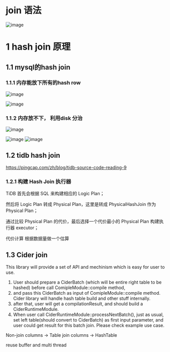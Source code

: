 # join 语法
![image](https://user-images.githubusercontent.com/42630862/179871229-b081f9ad-ca4d-448e-9154-8d34d64d759d.png)



# 1 hash join 原理
## 1.1 mysql的hash join
### 1.1.1 内存能放下所有的hash row

![image](https://user-images.githubusercontent.com/42630862/179874656-4c17047b-410f-4d0c-81a8-857553038565.png)

![image](https://user-images.githubusercontent.com/42630862/179874670-95ed6ddb-7bdb-4219-8059-e358f60bd618.png)

### 1.1.2 内存放不下， 利用disk 分治
![image](https://user-images.githubusercontent.com/42630862/179877191-e684d448-8fba-4e9e-9afc-20871cd5e499.png)

![image](https://user-images.githubusercontent.com/42630862/179877156-da4e9228-657b-41a8-9bc2-a2130f91fb3a.png)
![image](https://user-images.githubusercontent.com/42630862/179877165-cc0013cb-5a7c-4a7f-aa8b-fe6fcef7f2af.png)


## 1.2 tidb hash join
https://pingcap.com/zh/blog/tidb-source-code-reading-9

### 1.2.1 构建 Hash Join 执行器

TiDB 首先会根据 SQL 来构建相应的 Logic Plan；

然后将 Logic Plan 转成 Physical Plan，这里是转成 PhysicalHashJoin 作为 Physical Plan；

通过比较 Physical Plan 的代价，最后选择一个代价最小的 Physical Plan 构建执行器 executor；

代价计算 根据数据量做一个估算


## 1.3 Cider join
This library will provide a set of API and mechinism which is easy for user to use. 
1. User should prepare a CiderBatch (which will be entire right table to be hashed) before call ComipleModule::compile method, 
2. and pass this CiderBatch as input of ComipleModule::compile method. Cider library will handle hash table build and other stuff internally. 
3. after that, user will get a compilationResult, and should build a CiderRuntimeModule. 
4. When user call CiderRuntimeModule::processNextBatch(), just as usual, set left table(should convert to CiderBatch) as first input parameter, and user could get result for this batch join. Please check example use case. 

Non-join columns -> Table
join columns -> HashTable

reuse buffer and multi thread

